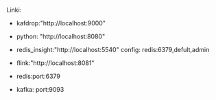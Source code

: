 Linki:
* kafdrop:"http://localhost:9000"
* python: "http://localhost:8080"
* redis_insight:"http://localhost:5540" config:  redis:6379,defult,admin
* flink:"http://localhost:8081"


* redis:port:6379
* kafka: port:9093